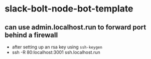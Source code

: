 # slack-bolt-node-bot-template
## can use admin.localhost.run to forward port behind a firewall
* after setting up an rsa key using `ssh-keygen`
* ssh -R 80:localhost:3001 ssh.localhost.run
